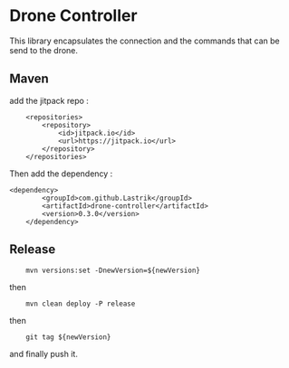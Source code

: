 # Drone Controller

This library encapsulates the connection and the commands that can be send to the drone.

## Maven

add the jitpack repo : 

		<repositories>
			<repository>
				<id>jitpack.io</id>
				<url>https://jitpack.io</url>
			</repository>
		</repositories>
		
Then add the dependency : 

	<dependency>
            <groupId>com.github.Lastrik</groupId>
            <artifactId>drone-controller</artifactId>
            <version>0.3.0</version>
        </dependency>

## Release

        mvn versions:set -DnewVersion=${newVersion}

then

        mvn clean deploy -P release

then

        git tag ${newVersion}

and finally push it.
